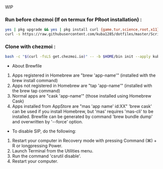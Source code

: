 WIP

### Run before chezmoi (If on termux for PRoot installation) :
```sh
yes | pkg upgrade && yes | pkg install curl {game,tur,science,root,x11}-repo
curl -s https://raw.githubusercontent.com/kuba1285/dotfiles/master/Scripts/termux-init.sh | bash
```
### Clone with chezmoi :
```sh
bash -c "$(curl -fsLS get.chezmoi.io)" -- -b $HOME/bin init --apply kuba1285
```

* About Brewfile
 1. Apps registered in Homebrew are "brew 'app-name'" (installed with the brew install command)
 2. Apps not registered in Homebrew are "tap 'app-name'" (installed with the brew tap command)
 3. Normal apps are "cask 'app-name'" (those installed using Homebrew Cask)
 4. Apps installed from AppStore are "mas 'app name' id:XX"
 'brew cask' can be used if you install Homebrew, but 'mas' requires 'mas-cli' to be installed.
 Brewfile can be generated by command 'brew bundle dump' and overwritten by '--force' option.

* To disable SIP, do the following:
 1. Restart your computer in Recovery mode with pressing Command (⌘) + R or longpressing Power.
 2. Launch Terminal from the Utilities menu.
 3. Run the command 'csrutil disable'.
 4. Restart your computer.
